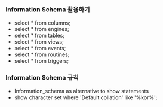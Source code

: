### Information Schema 활용하기 
- select * from columns;
- select * from engines;
- select * from tables;
- select * from views;
- select * from events;
- select * from routines;
- select * from triggers;

### Information Schema 규칙
- Information_schema as alternative to show statements
- show character set where 'Default collation' like '%kor%';